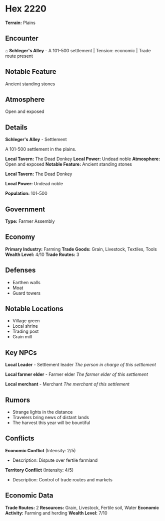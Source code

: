 # Hex 2220

**Terrain:** Plains

## Encounter
⌂ **Schleger's Alley** - A 101-500 settlement | Tension: economic | Trade route present

## Notable Feature
Ancient standing stones

## Atmosphere
Open and exposed

## Details
**Schleger's Alley** - Settlement

A 101-500 settlement in the plains.

**Local Tavern:** The Dead Donkey
**Local Power:** Undead noble
**Atmosphere:** Open and exposed
**Notable Feature:** Ancient standing stones

**Local Tavern:** The Dead Donkey

**Local Power:** Undead noble

**Population:** 101-500

## Government
**Type:** Farmer Assembly

## Economy
**Primary Industry:** Farming
**Trade Goods:** Grain, Livestock, Textiles, Tools
**Wealth Level:** 4/10
**Trade Routes:** 3

## Defenses
- Earthen walls
- Moat
- Guard towers

## Notable Locations
- Village green
- Local shrine
- Trading post
- Grain mill

## Key NPCs
**Local Leader** - Settlement leader
*The person in charge of this settlement*

**Local farmer elder** - Farmer elder
*The farmer elder of this settlement*

**Local merchant** - Merchant
*The merchant of this settlement*

## Rumors
- Strange lights in the distance
- Travelers bring news of distant lands
- The harvest this year will be bountiful

## Conflicts
**Economic Conflict** (Intensity: 2/5)
- Description: Dispute over fertile farmland

**Territory Conflict** (Intensity: 4/5)
- Description: Control of trade routes and markets

## Economic Data
**Trade Routes:** 2
**Resources:** Grain, Livestock, Fertile soil, Water
**Economic Activity:** Farming and herding
**Wealth Level:** 7/10
